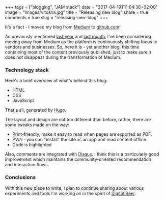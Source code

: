 +++
tags = ["blogging", "JAM stack"]
date = "2017-04-19T11:04:38+02:00"
image = "images/vitosha.jpg"
title = "Releasing new blog"
share = true
comments = true
slug = "releasing-new-blog"
+++

It's a fact - I moved my blog from [Medium](https://medium.com/@kalin.chernev)
to [github.com](https://kalinchernev.github.io/)!

As previously mentioned [last year](/holiday-digest-2016)
and [last month](/march-digest-2017), I've been considering moving away from
Medium as the platform is continuously shifting focus to vendors and businesses.
So, here it is - yet another blog, this time containing most of the content
previously published, just to make sure it does not disappear during the
transformation of Medium.

### Technology stack

Here's a brief overview of what's behind this blog:

- HTML
- CSS
- JavaScript

That's all, generated by [Hugo](http://gohugo.io/).

The layout and design are not too different than before, rather, there are
some tweaks made on the way:

- Print-friendly, make it easy to read when pages are exported as PDF.
- PWA - you can "install" the site as an app and read content offline
- Code is highlighted

Also, comments are integrated with [Disqus](https://disqus.com/). I think
this is a particularly good improvement which maintains the community-oriented
recommendation and interaction flows.

### Conclusions

With this new place to write, I plan to continue sharing about various experiments
and tools I'm working on in the spirit of [Digital Beer](https://medium.com/digital-beer/digital-beer-2a3fc5a12006).
